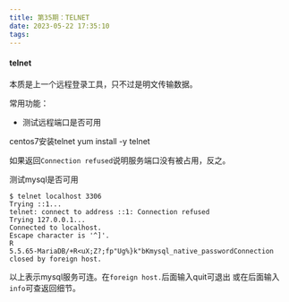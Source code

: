 ```yaml
---
title: 第35期：TELNET
date: 2023-05-22 17:35:10
tags:
---
```

#### telnet
本质是上一个远程登录工具，只不过是明文传输数据。

常用功能：
- 测试远程端口是否可用

centos7安装telnet
yum install -y telnet

如果返回`Connection refused`说明服务端口没有被占用，反之。

测试mysql是否可用
```
$ telnet localhost 3306
Trying ::1...
telnet: connect to address ::1: Connection refused
Trying 127.0.0.1...
Connected to localhost.
Escape character is '^]'.
R
5.5.65-MariaDB/+R<uX;Z?;fp"Ug%}k"bKmysql_native_passwordConnection closed by foreign host.
```
以上表示mysql服务可连。在`foreign host.`后面输入quit可退出 或在后面输入`info`可查返回细节。

